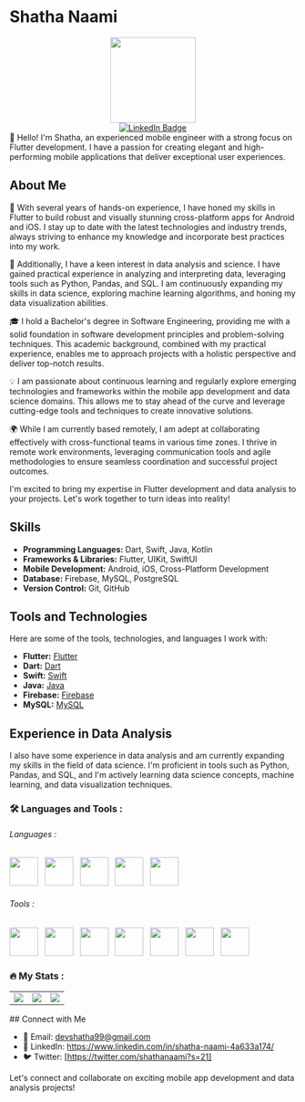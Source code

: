 # Shatha Naami
<div id="header" align="center">
  <img src="https://media.giphy.com/media/Ll22OhMLAlVDb8UQWe/giphy.gif" width="150"/>
  <div id="badges">
  <a href="https://www.linkedin.com/in/shatha-naami-4a633a174/">
    <img src="https://img.shields.io/badge/LinkedIn-blue?style=for-the-badge&logo=linkedin&logoColor=white" alt="LinkedIn Badge"/>
  </a>
  
</div>
<img src="https://komarev.com/ghpvc/?username=piyushmani&style=flat-square&color=blue" alt=""/>
</div>
👋 Hello! I'm Shatha, an experienced mobile engineer with a strong focus on Flutter development. I have a passion for creating elegant and high-performing mobile applications that deliver exceptional user experiences.

## About Me

🌟 With several years of hands-on experience, I have honed my skills in Flutter to build robust and visually stunning cross-platform apps for Android and iOS. I stay up to date with the latest technologies and industry trends, always striving to enhance my knowledge and incorporate best practices into my work.

🔬 Additionally, I have a keen interest in data analysis and science. I have gained practical experience in analyzing and interpreting data, leveraging tools such as Python, Pandas, and SQL. I am continuously expanding my skills in data science, exploring machine learning algorithms, and honing my data visualization abilities.

🎓 I hold a Bachelor's degree in Software Engineering, providing me with a solid foundation in software development principles and problem-solving techniques. This academic background, combined with my practical experience, enables me to approach projects with a holistic perspective and deliver top-notch results.

💡 I am passionate about continuous learning and regularly explore emerging technologies and frameworks within the mobile app development and data science domains. This allows me to stay ahead of the curve and leverage cutting-edge tools and techniques to create innovative solutions.

🌍 While I am currently based remotely, I am adept at collaborating effectively with cross-functional teams in various time zones. I thrive in remote work environments, leveraging communication tools and agile methodologies to ensure seamless coordination and successful project outcomes.

I'm excited to bring my expertise in Flutter development and data analysis to your projects. Let's work together to turn ideas into reality!



## Skills

- **Programming Languages:** Dart, Swift, Java, Kotlin
- **Frameworks & Libraries:** Flutter, UIKit, SwiftUI
- **Mobile Development:** Android, iOS, Cross-Platform Development
- **Database:** Firebase, MySQL, PostgreSQL
- **Version Control:** Git, GitHub

## Tools and Technologies

Here are some of the tools, technologies, and languages I work with:

- **Flutter:** [Flutter](https://flutter.dev/)
- **Dart:** [Dart](https://dart.dev/)
- **Swift:** [Swift](https://developer.apple.com/swift/)
- **Java:** [Java](https://www.java.com/)
- **Firebase:** [Firebase](https://firebase.google.com/)
- **MySQL:** [MySQL](https://www.mysql.com/)

## Experience in Data Analysis

I also have some experience in data analysis and am currently expanding my skills in the field of data science. I'm proficient in tools such as Python, Pandas, and SQL, and I'm actively learning data science concepts, machine learning, and data visualization techniques.


### :hammer_and_wrench: Languages and Tools :

###### Languages :

<div>
  <img src="https://cdn.jsdelivr.net/gh/devicons/devicon/icons/dart/dart-original.svg" width="50" height="50" />        &nbsp;
  <img src="https://cdn.jsdelivr.net/gh/devicons/devicon/icons/flutter/flutter-original.svg" width="50" height="50" /> &nbsp;
  <img src="https://cdn.jsdelivr.net/gh/devicons/devicon/icons/python/python-original.svg" width="50" height="50" /> &nbsp;
  <img src="https://cdn.jsdelivr.net/gh/devicons/devicon/icons/pandas/pandas-original.svg" width="50" height="50" /> &nbsp;
  <img src="https://cdn.jsdelivr.net/gh/devicons/devicon/icons/android/android-original.svg" width="50" height="50" /> &nbsp;
</div>  


###### Tools :

<div>
  <img src="https://cdn.jsdelivr.net/gh/devicons/devicon/icons/visualstudio/visualstudio-plain.svg" width="50" height="50" /> &nbsp;
  <img src="https://cdn.jsdelivr.net/gh/devicons/devicon/icons/docker/docker-original-wordmark.svg" width="50" height="50" /> &nbsp;
  <img src="https://cdn.jsdelivr.net/gh/devicons/devicon/icons/firebase/firebase-plain-wordmark.svg" width="50" height="50" /> &nbsp;
  <img src="https://cdn.jsdelivr.net/gh/devicons/devicon/icons/git/git-original-wordmark.svg" width="50" height="50" /> &nbsp;
  <img src="https://cdn.jsdelivr.net/gh/devicons/devicon/icons/bash/bash-original.svg" width="50" height="50" /> &nbsp;
  <img src="https://cdn.jsdelivr.net/gh/devicons/devicon/icons/androidstudio/androidstudio-original.svg" width="50" height="50" /> &nbsp;
   <img src="https://cdn.jsdelivr.net/gh/devicons/devicon/icons/slack/slack-original.svg" width="50" height="50" /> &nbsp;
</div>

### :fire: My Stats :

<table cellpadding="0">
  <tr style="padding: 0">
    <!-- GitHub Stats Card -->  
    <td valign="top"><img src="https://github-readme-stats.vercel.app/api?username=Shatha-Naami&count_private=true&show_icons=true&theme=tokyonight&hide_border=true%22"/></td>
    <!-- GitHub Top Language Card -->
    <td valign="top"><img  src="https://github-readme-streak-stats.herokuapp.com/?user=Shatha-Naami&theme=tokyonight"/></td>
    <!-- GitHub Top Language Card -->
    <td valign="top"><img  src="https://github-readme-stats.vercel.app/api/top-langs/?username=Shatha-Naami&layout=compact&hide=Jupyter%20Notebook&langs_count=8&theme=tokyonight"/></td>

  </tr>
</table> 
## Connect with Me

- 📧 Email: devshatha99@gmail.com
- 💼 LinkedIn: https://www.linkedin.com/in/shatha-naami-4a633a174/
- 🐦 Twitter: [https://twitter.com/shathanaami?s=21]

Let's connect and collaborate on exciting mobile app development and data analysis projects!
